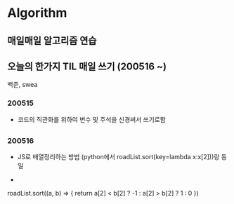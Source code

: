 # Algorithm
## 매일매일 알고리즘 연습
## 오늘의 한가지 TIL 매일 쓰기 (200516 ~)
백준, swea
### 200515
- 코드의 직관화를 위하여 변수 및 주석을 신경써서 쓰기로함

## <TIL>
### 200516
  - JS로 배열정리하는 방법 (python에서 roadList.sort(key=lambda x:x[2]))랑 동일
  - ```javascript
  roadList.sort((a, b) => {
    return a[2] < b[2] ? -1 : a[2] > b[2] ? 1 : 0
  })
  ```
